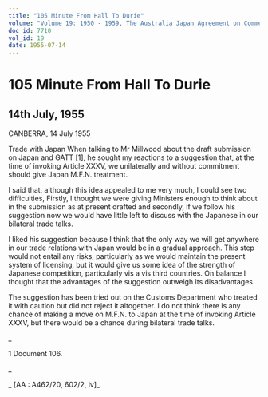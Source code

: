 ```yaml
---
title: "105 Minute From Hall To Durie"
volume: "Volume 19: 1950 - 1959, The Australia Japan Agreement on Commerce"
doc_id: 7710
vol_id: 19
date: 1955-07-14
---
```


# 105 Minute From Hall To Durie

## 14th July, 1955

CANBERRA, 14 July 1955

Trade with Japan When talking to Mr Millwood about the draft submission on Japan and GATT [1], he sought my reactions to a suggestion that, at the time of invoking Article XXXV, we unilaterally and without commitment should give Japan M.F.N. treatment.

I said that, although this idea appealed to me very much, I could see two difficulties, Firstly, I thought we were giving Ministers enough to think about in the submission as at present drafted and secondly, if we follow his suggestion now we would have little left to discuss with the Japanese in our bilateral trade talks.

I liked his suggestion because I think that the only way we will get anywhere in our trade relations with Japan would be in a gradual approach. This step would not entail any risks, particularly as we would maintain the present system of licensing, but it would give us some idea of the strength of Japanese competition, particularly vis a vis third countries. On balance I thought that the advantages of the suggestion outweigh its disadvantages.

The suggestion has been tried out on the Customs Department who treated it with caution but did not reject it altogether. I do not think there is any chance of making a move on M.F.N. to Japan at the time of invoking Article XXXV, but there would be a chance during bilateral trade talks.

_

1 Document 106.

_

_ [AA : A462/20, 602/2, iv]_
